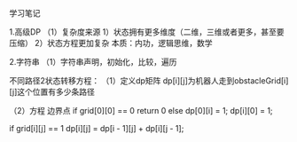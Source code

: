 学习笔记

1.高级DP
（1）复杂度来源
	1）状态拥有更多维度（二维，三维或者更多，甚至要压缩）
	2）状态方程更加复杂
本质：内功，逻辑思维，数学

2.字符串
（1）字符串声明，初始化，比较，遍历

不同路径2状态转移方程：
（1）定义dp矩阵
dp[i][j]为机器人走到obstacleGrid[i][j]这个位置有多少条路径

（2）方程
边界点
if grid[0][0] == 0 return 0
else
dp[0][i] = 1;
dp[i][0] = 1;

if grid[i][j] == 1
dp[i][j] = dp[i - 1][j] + dp[i][j - 1];
